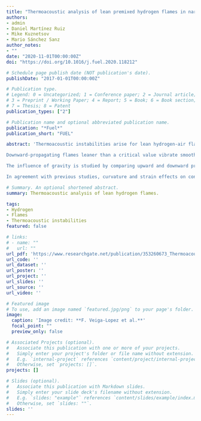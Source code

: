 ```yaml
---
title: "Thermoacoustic analysis of lean premixed hydrogen flames in narrow vertical channels"
authors:
- admin
- Daniel Martínez Ruiz
- Mike Kuznetsov
- Mario Sánchez Sanz
author_notes:
- ""
date: "2020-11-01T00:00:00Z"
doi: "https://doi.org/10.1016/j.fuel.2020.118212"

# Schedule page publish date (NOT publication's date).
publishDate: "2017-01-01T00:00:00Z"

# Publication type.
# Legend: 0 = Uncategorized; 1 = Conference paper; 2 = Journal article;
# 3 = Preprint / Working Paper; 4 = Report; 5 = Book; 6 = Book section;
# 7 = Thesis; 8 = Patent
publication_types: ["2"]

# Publication name and optional abbreviated publication name.
publication: "*Fuel*"
publication_short: "FUEL"

abstract: 'Thermoacoustic instabilities arise for lean hydrogen-air flames propagating in narrow channels. We provide here a detailed experimental analysis of such phenomena in a semi-confined vessel, analyzing the effect of the mixture composition, geometry and gravity on the onset of acoustic-driven flame vibrations.

Downward-propagating flames leaner than a critical value vibrate smoothly and transit to the secondary oscillating instability, which develops strong variations of pressure that couple with the propagation dynamics. The transition threshold changes during the propagation along very narrow channels, where heat losses are no longer negligible. The parametric region of equivalence ratio for the secondary thermoacoustic instability diminishes, showing an additional transition for very lean flames. There, the front breaks into several structures and the flame-wave feedback becomes weaker.

The influence of gravity is studied by comparing upward and downward propagating flames, where the Rayleigh–Taylor instability arises for sufficiently small values of the Froude number in slow-propagating lean flames. For a constant mixture, buoyancy-driven upward-propagating flames develop less wrinkled fronts than those propagating downwards, and remain unresponsive to acoustic-front interaction. We show here a direct relation between front shape and thermoacoustics.

In agreement with previous studies, curvature and strain effects on conduction and diffusion characterize the response of the flame to pressure perturbations, with the Markstein number controlling the aforementioned transition. Nevertheless, the theoretical analyses found in the literature can only be used on nearly equidiffusional mixtures, and are not accurate enough to describe the highly diffusive fuel mixtures (i.e. lean hydrogen-air flames) considered in our experiments.'

# Summary. An optional shortened abstract.
summary: Thermoacoustic analysis of lean hydrogen flames.

tags:
- Hydrogen
- Flames
- Thermoacoustic instabilities
featured: false

# links:
# - name: ""
#   url: ""
url_pdf: 'https://www.researchgate.net/publication/353260673_Thermoacoustic_analysis_of_lean_premixed_hydrogen_flames_in_narrow_vertical_channels'
url_code: ''
url_dataset: ''
url_poster: ''
url_project: ''
url_slides: ''
url_source: ''
url_video: ''

# Featured image
# To use, add an image named `featured.jpg/png` to your page's folder. 
image:
  caption: 'Image credit: **F. Veiga-Lopez et al.**'
  focal_point: ""
  preview_only: false

# Associated Projects (optional).
#   Associate this publication with one or more of your projects.
#   Simply enter your project's folder or file name without extension.
#   E.g. `internal-project` references `content/project/internal-project/index.md`.
#   Otherwise, set `projects: []`.
projects: []

# Slides (optional).
#   Associate this publication with Markdown slides.
#   Simply enter your slide deck's filename without extension.
#   E.g. `slides: "example"` references `content/slides/example/index.md`.
#   Otherwise, set `slides: ""`.
slides: ''
---
```

